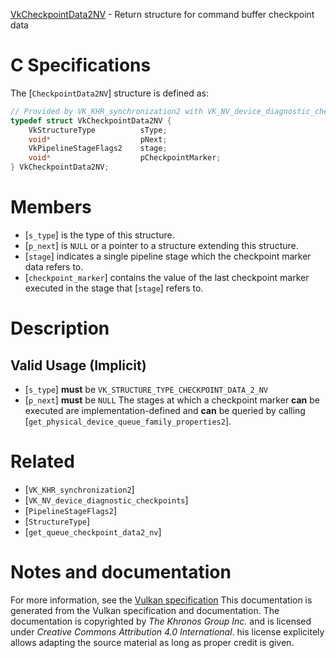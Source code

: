 [VkCheckpointData2NV](https://www.khronos.org/registry/vulkan/specs/1.3-extensions/man/html/VkCheckpointData2NV.html) - Return structure for command buffer checkpoint data

# C Specifications
The [`CheckpointData2NV`] structure is defined as:
```c
// Provided by VK_KHR_synchronization2 with VK_NV_device_diagnostic_checkpoints
typedef struct VkCheckpointData2NV {
    VkStructureType          sType;
    void*                    pNext;
    VkPipelineStageFlags2    stage;
    void*                    pCheckpointMarker;
} VkCheckpointData2NV;
```

# Members
- [`s_type`] is the type of this structure.
- [`p_next`] is `NULL` or a pointer to a structure extending this structure.
- [`stage`] indicates a single pipeline stage which the checkpoint marker data refers to.
- [`checkpoint_marker`] contains the value of the last checkpoint marker executed in the stage that [`stage`] refers to.

# Description
## Valid Usage (Implicit)
-  [`s_type`] **must**  be `VK_STRUCTURE_TYPE_CHECKPOINT_DATA_2_NV`
-  [`p_next`] **must**  be `NULL`
The stages at which a checkpoint marker  **can**  be executed are
implementation-defined and  **can**  be queried by calling
[`get_physical_device_queue_family_properties2`].

# Related
- [`VK_KHR_synchronization2`]
- [`VK_NV_device_diagnostic_checkpoints`]
- [`PipelineStageFlags2`]
- [`StructureType`]
- [`get_queue_checkpoint_data2_nv`]

# Notes and documentation
For more information, see the [Vulkan specification](https://www.khronos.org/registry/vulkan/specs/1.3-extensions/html/vkspec.html)
This documentation is generated from the Vulkan specification and documentation.
The documentation is copyrighted by *The Khronos Group Inc.* and is licensed under *Creative Commons Attribution 4.0 International*.
his license explicitely allows adapting the source material as long as proper credit is given.
        